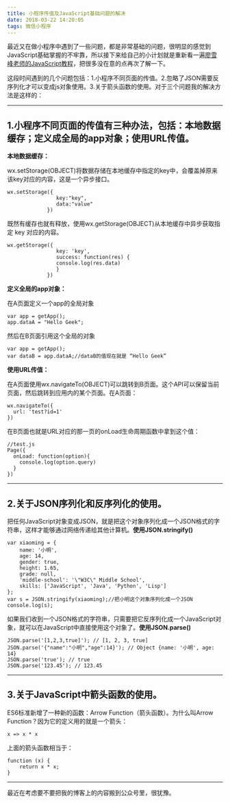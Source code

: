 ```yaml
---
title: 小程序传值及JavaScript基础问题的解决
date: 2018-03-22 14:20:05
tags: 微信小程序
---
```

最近又在做小程序中遇到了一些问题，都是非常基础的问题，很明显的感觉到JavaScript基础掌握的不牢靠，所以接下来给自己的小计划就是重新看一遍[廖雪峰老师的JavaScript教程][1]，把很多没在意的点再次了解一下。

这段时间遇到的几个问题包括：1.小程序不同页面的传值。2.忽略了JSON需要反序列化才可以变成js对象使用。3.关于箭头函数的使用。对于三个问题我的解决方法是这样的：

<!--more-->

----------


1.小程序不同页面的传值有三种办法，包括：本地数据缓存；定义成全局的app对象；使用URL传值。
------------------------------------------------

**本地数据缓存：**

wx.setStorage(OBJECT)将数据存储在本地缓存中指定的key中，会覆盖掉原来该key对应的内容，这是一个异步接口。
    
    wx.setStorage({ 
                    key:"key",
                    data:"value"
                 })

既然有缓存也就有释放，使用wx.getStorage(OBJECT)从本地缓存中异步获取指定 key 对应的内容。

    wx.getStorage({
                    key: 'key',   
                    success: function(res) {
                    console.log(res.data)  
                    }  
                 })

**定义全局的app对象：**

在A页面定义一个app的全局对象

    var app = getApp();
    app.dataA = "Hello Geek";
    
然后在B页面引用这个全局的对象

    var app = getApp();
    var dataB = app.dataA;//dataB的值现在就是 “Hello Geek”

**使用URL传值：**

在A页面使用wx.navigateTo(OBJECT)可以跳转到B页面。这个API可以保留当前页面，然后跳转到应用内的某个页面。在A页面：

    wx.navigateTo({
      url: 'test?id=1'
    })
    
在B页面也就是URL对应的那一页的onLoad生命周期函数中拿到这个值：

    //test.js
    Page({
      onLoad: function(option){
        console.log(option.query)
      }
    })


----------

2.关于JSON序列化和反序列化的使用。
--------------------

把任何JavaScript对象变成JSON，就是把这个对象序列化成一个JSON格式的字符串，这样才能够通过网络传递给其他计算机。**使用JSON.stringify()**

    var xiaoming = {
        name: '小明',
        age: 14,
        gender: true,
        height: 1.65,
        grade: null,
        'middle-school': '\"W3C\" Middle School',
        skills: ['JavaScript', 'Java', 'Python', 'Lisp']
    };
    var s = JSON.stringify(xiaoming);//把小明这个对象序列化成一个JSON
    console.log(s);

如果我们收到一个JSON格式的字符串，只需要把它反序列化成一个JavaScript对象，就可以在JavaScript中直接使用这个对象了。**使用JSON.parse()**

    JSON.parse('[1,2,3,true]'); // [1, 2, 3, true]
    JSON.parse('{"name":"小明","age":14}'); // Object {name: '小明', age: 14}
    JSON.parse('true'); // true
    JSON.parse('123.45'); // 123.45

----------

3.关于JavaScript中箭头函数的使用。
--------------------

ES6标准新增了一种新的函数：Arrow Function（箭头函数）。为什么叫Arrow Function？因为它的定义用的就是一个箭头：

    x => x * x

上面的箭头函数相当于：

    function (x) {
        return x * x;
    }

----------

最近在考虑要不要把我的博客上的内容搬到公众号里，很犹豫。

  [1]: https://www.liaoxuefeng.com/wiki/001434446689867b27157e896e74d51a89c25cc8b43bdb3000